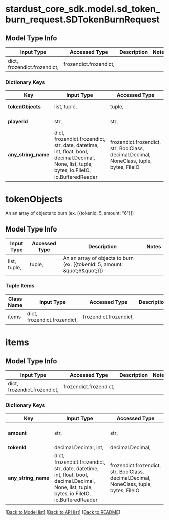 # stardust_core_sdk.model.sd_token_burn_request.SDTokenBurnRequest

## Model Type Info
Input Type | Accessed Type | Description | Notes
------------ | ------------- | ------------- | -------------
dict, frozendict.frozendict,  | frozendict.frozendict,  |  | 

### Dictionary Keys
Key | Input Type | Accessed Type | Description | Notes
------------ | ------------- | ------------- | ------------- | -------------
**[tokenObjects](#tokenObjects)** | list, tuple,  | tuple,  | An an array of objects to burn (ex. [{tokenId: 5, amount: \&quot;6\&quot;}]) | 
**playerId** | str,  | str,  | The Player&#x27;s id, can be found with Player/getId(s). (ex. CzySggxVQz51jciGRFDY7d5BER2fav6TNEnPGjusPJPd) | 
**any_string_name** | dict, frozendict.frozendict, str, date, datetime, int, float, bool, decimal.Decimal, None, list, tuple, bytes, io.FileIO, io.BufferedReader | frozendict.frozendict, str, BoolClass, decimal.Decimal, NoneClass, tuple, bytes, FileIO | any string name can be used but the value must be the correct type | [optional]

# tokenObjects

An an array of objects to burn (ex. [{tokenId: 5, amount: \"6\"}])

## Model Type Info
Input Type | Accessed Type | Description | Notes
------------ | ------------- | ------------- | -------------
list, tuple,  | tuple,  | An an array of objects to burn (ex. [{tokenId: 5, amount: \&quot;6\&quot;}]) | 

### Tuple Items
Class Name | Input Type | Accessed Type | Description | Notes
------------- | ------------- | ------------- | ------------- | -------------
[items](#items) | dict, frozendict.frozendict,  | frozendict.frozendict,  |  | 

# items

## Model Type Info
Input Type | Accessed Type | Description | Notes
------------ | ------------- | ------------- | -------------
dict, frozendict.frozendict,  | frozendict.frozendict,  |  | 

### Dictionary Keys
Key | Input Type | Accessed Type | Description | Notes
------------ | ------------- | ------------- | ------------- | -------------
**amount** | str,  | str,  | u64 Number as String, min: 0, max: 9223372036854775807 | 
**tokenId** | decimal.Decimal, int,  | decimal.Decimal,  |  | 
**any_string_name** | dict, frozendict.frozendict, str, date, datetime, int, float, bool, decimal.Decimal, None, list, tuple, bytes, io.FileIO, io.BufferedReader | frozendict.frozendict, str, BoolClass, decimal.Decimal, NoneClass, tuple, bytes, FileIO | any string name can be used but the value must be the correct type | [optional]

[[Back to Model list]](../../README.md#documentation-for-models) [[Back to API list]](../../README.md#documentation-for-api-endpoints) [[Back to README]](../../README.md)

